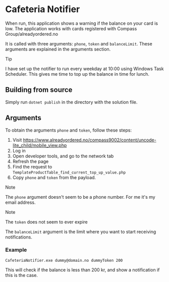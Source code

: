 # Cafeteria Notifier

When run, this application shows a warning if the balance on your card is low. The application works with cards registered with Compass Group/alreadyordered.no

It is called with three arguments: `phone`, `token` and `balanceLimit`. These arguments are explained in the arguments section.

> [!Tip]
> I have set up the notifier to run every weekday at 10:00 using Windows Task Scheduler. This gives me time to top up the balance in time for lunch.

## Building from source

Simply run `dotnet publish` in the directory with the solution file.

## Arguments

To obtain the arguments `phone` and `token`, follow these steps:

1. Visit https://www.alreadyordered.no/compass9002/content/uncode-lite_child/mobile_view.php
2. Log in
3. Open developer tools, and go to the network tab
4. Refresh the page
5. Find the request to `TemplateProductTable_find_current_top_up_value.php`
6. Copy `phone` and `token` from the payload.

> [!NOTE]
> The `phone` argument doesn't seem to be a phone number. For me it's my email address.

> [!NOTE]
> The `token` does not seem to ever expire


The `balanceLimit` argument is the limit where you want to start receiving notifications.

### Example

`CafeteriaNotifier.exe dummy@domain.no dummyToken 200`

This will check if the balance is less than 200 kr, and show a notification if this is the case.
